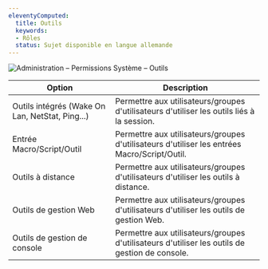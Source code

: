 ```yaml
---
eleventyComputed:
  title: Outils
  keywords:
  - Rôles
  status: Sujet disponible en langue allemande
---
```

![Administration – Permissions Système – Outils](https://cdnweb.devolutions.net/docs/docs_en_server_ServerOp0063.png)

| Option                                        | Description                                               |
|-----------------------------------------------|-----------------------------------------------------------|
| Outils intégrés (Wake On Lan, NetStat, Ping...) | Permettre aux utilisateurs/groupes d'utilisateurs d'utiliser les outils liés à la session.     |
| Entrée Macro/Script/Outil                       | Permettre aux utilisateurs/groupes d'utilisateurs d'utiliser les entrées Macro/Script/Outil. |
| Outils à distance                                  | Permettre aux utilisateurs/groupes d'utilisateurs d'utiliser les outils à distance.              |
| Outils de gestion Web                          | Permettre aux utilisateurs/groupes d'utilisateurs d'utiliser les outils de gestion Web.      |
| Outils de gestion de console                      | Permettre aux utilisateurs/groupes d'utilisateurs d'utiliser les outils de gestion de console.  |

